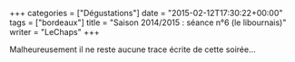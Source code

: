 +++
categories = ["Dégustations"]
date = "2015-02-12T17:30:22+00:00"
tags = ["bordeaux"] 
title = "Saison 2014/2015 : séance n°6 (le libournais)"
writer = "LeChaps"
+++

Malheureusement il ne reste aucune trace écrite de cette soirée...
